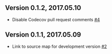 ## Version 0.1.2, 2017.05.10

* Disable Codecov pull request comments [#4](https://github.com/neocotic/featuring/issues/4)

## Version 0.1.1, 2017.05.09

* Link to source map for development version [#2](https://github.com/neocotic/featuring/issues/2)
